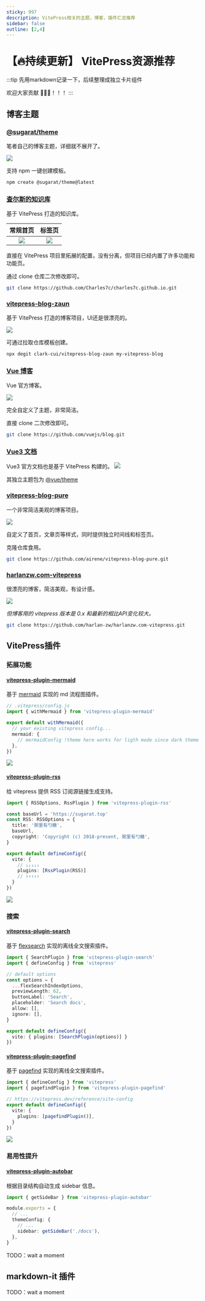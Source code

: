 ```yaml
---
sticky: 997
description: VitePress相关的主题，博客，插件汇总推荐
sidebar: false
outline: [2,4]
---
```

# 【🔥持续更新】 VitePress资源推荐

:::tip
先用markdown记录一下，后续整理成独立卡片组件

欢迎大家贡献 🎉🎉🎉！！！
:::
## 博客主题

### [@sugarat/theme](https://theme.sugarat.top/)

笔者自己的博客主题，详细就不展开了。

![](https://img.cdn.sugarat.top/mdImg/sugar/7b3d73034370602b1eef82fdd7c13a99)

支持 npm 一键创建模板。

```sh
npm create @sugarat/theme@latest
```
### [查尔斯的知识库](https://blog.charles7c.top/)
基于 VitePress 打造的知识库。

|                                   常规首页                                    |                                    标签页                                     |
| :---------------------------------------------------------------------------: | :---------------------------------------------------------------------------: |
| ![](https://img.cdn.sugarat.top/mdImg/sugar/29d59c77d786eda38488938aad99ac46) | ![](https://img.cdn.sugarat.top/mdImg/sugar/fadf62e1224f1c93da8740aca2430255) |

直接在 VitePress 项目里拓展的配置，没有分离，但项目已经内置了许多功能和功能页。

通过 clone 仓库二次修改即可。

```sh
git clone https://github.com/Charles7c/charles7c.github.io.git
```

### [vitepress-blog-zaun](https://visionary-sunflower-dc7ae3.netlify.app/)
基于 VitePress 打造的博客项目，UI还是很漂亮的。

![](https://img.cdn.sugarat.top/mdImg/sugar/79bb82ad7850f4a022afe2060cfb10e6)

可通过拉取仓库模板创建。
```sh
npx degit clark-cui/vitepress-blog-zaun my-vitepress-blog
```
### [Vue 博客](https://blog.vuejs.org/)

Vue 官方博客。

![](https://img.cdn.sugarat.top/mdImg/sugar/c645f6aa11114c3dd0a74f07fb310ffe)

完全自定义了主题，非常简洁。

直接 clone 二次修改即可。
```sh
git clone https://github.com/vuejs/blog.git
```

### [Vue3 文档](https://cn.vuejs.org/)
Vue3 官方文档也是基于 VitePress 构建的。
![](https://img.cdn.sugarat.top/mdImg/sugar/da3d6554e818a85eebe17236acd266b5)

其独立主题包为 [@vue/theme](https://github.com/vuejs/theme/blob/main/package.json)

### [vitepress-blog-pure](https://ti.bi/)
一个非常简洁美观的博客项目。

![](https://img.cdn.sugarat.top/mdImg/sugar/5cdeb81777695ef0a6d48ec106e586d7)

自定义了首页，文章页等样式，同时提供独立时间线和标签页。

克隆仓库食用。
```sh
git clone https://github.com/airene/vitepress-blog-pure.git
```

### [harlanzw.com-vitepress](https://harlanzw.com/)
很漂亮的博客，简洁美观，有设计感。

![](https://img.cdn.sugarat.top/mdImg/sugar/e99824409d88017a33c767b6392050a7)

*但博客用的 vitepress 版本是 0.x 和最新的相比API变化较大。*

```sh
git clone https://github.com/harlan-zw/harlanzw.com-vitepress.git
```

## VitePress插件
### 拓展功能
#### [vitepress-plugin-mermaid](https://github.com/emersonbottero/vitepress-plugin-mermaid)

基于 [mermaid](https://mermaid.js.org/) 实现的 md 流程图插件。

```ts
// .vitepress/config.js
import { withMermaid } from 'vitepress-plugin-mermaid'

export default withMermaid({
  // your existing vitepress config...
  mermaid: {
    // mermaidConfig !theme here works for ligth mode since dark theme is forced in dark mode
  },
})
```

![](https://img.cdn.sugarat.top/mdImg/sugar/9238f8f2ddebc56daba7c45819b88974)

#### [vitepress-plugin-rss](https://github.com/ATQQ/sugar-blog/tree/master/packages/vitepress-plugin-rss)

给 vitepress 提供 RSS 订阅源链接生成支持。

```ts
import { RSSOptions, RssPlugin } from 'vitepress-plugin-rss'

const baseUrl = 'https://sugarat.top'
const RSS: RSSOptions = {
  title: '粥里有勺糖',
  baseUrl,
  copyright: 'Copyright (c) 2018-present, 粥里有勺糖',
}

export default defineConfig({
  vite: {
    // ↓↓↓↓↓
    plugins: [RssPlugin(RSS)]
    // ↑↑↑↑↑
  }
})
```

![](https://img.cdn.sugarat.top/mdImg/MTY5MjQ1NTQ4MDYxMg==692455480612)

### 搜索
#### [vitepress-plugin-search](https://github.com/emersonbottero/vitepress-plugin-search)

基于 [flexsearch](https://github.com/nextapps-de/flexsearch) 实现的离线全文搜索插件。

```ts
import { SearchPlugin } from 'vitepress-plugin-search'
import { defineConfig } from 'vitepress'

// default options
const options = {
  ...flexSearchIndexOptions,
  previewLength: 62,
  buttonLabel: 'Search',
  placeholder: 'Search docs',
  allow: [],
  ignore: [],
}

export default defineConfig({
  vite: { plugins: [SearchPlugin(options)] }
})
```
#### [vitepress-plugin-pagefind](https://github.com/ATQQ/sugar-blog/tree/master/packages/vitepress-plugin-pagefind)

基于 [pagefind](https://github.com/cloudcannon/pagefind) 实现的离线全文搜索插件。

```ts
import { defineConfig } from 'vitepress'
import { pagefindPlugin } from 'vitepress-plugin-pagefind'

// https://vitepress.dev/reference/site-config
export default defineConfig({
  vite: {
    plugins: [pagefindPlugin()],
  }
})
```

![](https://img.cdn.sugarat.top/mdImg/MTY3OTgxOTE1MDQ0OA==679819150448)

### 易用性提升
#### [vitepress-plugin-autobar](https://github.com/luciozhang/vitepress-plugin-autobar)

根据目录结构自动生成 sidebar 信息。
```ts
import { getSideBar } from 'vitepress-plugin-autobar'

module.exports = {
  // ...
  themeConfig: {
    // ...
    sidebar: getSideBar('./docs'),
  },
}
```

TODO：wait a moment

## markdown-it 插件

TODO：wait a moment
